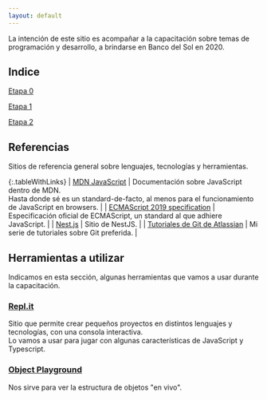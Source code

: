```yaml
---
layout: default
---
```


La intención de este sitio es acompañar a la capacitación sobre temas de programación y desarrollo, a brindarse en Banco del Sol en 2020.

## Indice
[Etapa 0](./etapa-0-index)

[Etapa 1](./etapa-1-index)

[Etapa 2](./etapa-2-index)


## Referencias
Sitios de referencia general sobre lenguajes, tecnologías y herramientas.


{:.tableWithLinks}
| [MDN JavaScript](https://developer.mozilla.org/en-US/docs/Web/JavaScript) | Documentación sobre JavaScript dentro de MDN. <br/> Hasta donde sé es un standard-de-facto, al menos para el funcionamiento de JavaScript en browsers. |
| [ECMAScript 2019 specification](https://www.ecma-international.org/ecma-262/10.0/index.html) | Especificación oficial de ECMAScript, un standard al que adhiere JavaScript. |
| [Nest.js](https://nestjs.com/) | Sitio de NestJS. |
| [Tutoriales de Git de Atlassian](https://www.atlassian.com/git/tutorials) | Mi serie de tutoriales sobre Git preferida. |



## Herramientas a utilizar
Indicamos en esta sección, algunas herramientas que vamos a usar durante la capacitación.

### [Repl.it](https://repl.it/)
Sitio que permite crear pequeños proyectos en distintos lenguajes y tecnologías, con una consola interactiva.  
Lo vamos a usar para jugar con algunas características de JavaScript y Typescript.

### [Object Playground](http://www.objectplayground.com/)
Nos sirve para ver la estructura de objetos "en vivo".
